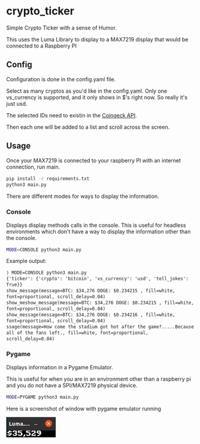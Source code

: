 # crypto_ticker

Simple Crypto Ticker with a sense of Humor.

This uses the Luma Library to display to a MAX7219 display that would be connected to a Raspberry PI

## Config

Configuration is done in the config.yaml file.

Select as many cryptos as you'd like in the config.yaml. Only one vs_currency is supported, and it only shows in $'s right now. So really it's just usd. 

The selected IDs need to existin in the [Coingeck API](https://api.coingecko.com/api/v3/coins/list).

Then each one will be added to a list and scroll across the screen. 

## Usage

Once your MAX7219 is connected to your raspberry PI with an internet connection, run main.

```bash
pip install -r requirements.txt
python3 main.py
```

There are different modes for ways to display the information.

### Console

Displays display methods calls in the console. This is useful for headless environments which don't have a way to display the information other than the console.

```bash
MODE=CONSOLE python3 main.py
```

Example output:

```
⟩ MODE=CONSOLE python3 main.py
{'ticker': {'crypto': 'bitcoin', 'vs_currency': 'usd', 'tell_jokes': True}}
show_message(message=BTC: $34,276 DOGE: $0.234215 , fill=white, font=proportional, scroll_delay=0.04)
show_meshow_message(message=BTC: $34,276 DOGE: $0.234215 , fill=white, font=proportional, scroll_delay=0.04)
show_message(message=BTC: $34,276 DOGE: $0.234216 , fill=white, font=proportional, scroll_delay=0.04)
ssage(message=How come the stadium got hot after the game?.....Because all of the fans left., fill=white, font=proportional, scroll_delay=0.04)

```

### Pygame

Displays information in a Pygame Emulator.

This is useful for when you are in an environment other than a raspberry pi and you do not have a SPI/MAX7219 physical device.

```bash
MODE=PYGAME python3 main.py
```
Here is a screenshot of window with pygame emulator running


![Pygame Emulator](./images/readme/pygame_emulator.png)
